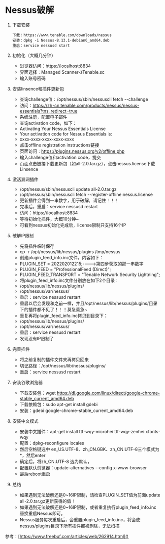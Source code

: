 Nessus破解
=========================================

1. 下载安装
	```
	下载：https://www.tenable.com/downloads/nessus
	安装：dpkg -i Nessus-8.13.1-debian6_amd64.deb
	重启：service nessusd start
	```
	
1. 初始化（大概几分钟）

	- 浏览器访问：https://localhost:8834
	- 界面选择：Managed Scanner-》Tenable.sc
	- 输入账号密码

1. 安装linsence和插件更新包

	- 查询challenge值：/opt/nessus/sbin/nessuscli fetch --challenge
	- 访问：https://zh-cn.tenable.com/products/nessus/nessus-essentials?tns_redirect=true
	- 系统注册，配置电子邮件
	- 查询activation code，如下：
	- Activating Your Nessus Essentials License
	- Your activation code for Nessus Essentials is:
	- xxxx-xxxx-xxxx-xxxx-xxxx
	- 点击offline registration instructions链接
	- 页面访问：https://plugins.nessus.org/v2/offline.php
	- 输入challenge值和activation code，提交
	- 页面点击链接下载更新包（如all-2.0.tar.gz），点击nessus.license下载Linsence

1. 激活漏洞插件

	- /opt/nessus/sbin/nessuscli update all-2.0.tar.gz
	- /opt/nessus/sbin/nessuscli fetch --register-offline nessus.license
	- 更新插件会得到一串数字，用于破解，请记住！！！
	- 完事后，重启：service nessusd restart
	- 访问：https://localhost:8834
	- 等待初始化插件，大概10分钟~
	- 可看到nessus初始化完成后，license限制只支持16个IP
	
1. 破解IP限制

	- 先将插件临时保存
	- cp -r /opt/nessus/lib/nessus/plugins /tmp/nessus
	- 创建plugin_feed_info.inc文件，内容如下：
	- PLUGIN_SET = 202202012215;---->第四步获取的那一串数字
	- PLUGIN_FEED = "ProfessionalFeed (Direct)";
	- PLUGIN_FEED_TRANSPORT = "Tenable Network Security Lightning";
	- 将plugin_feed_info.inc文件分别放在如下2个目录：
	- /opt/nessus/lib/nessus/plugins/
	- /opt/nessus/var/nessus/
	- 重启：service nessusd restart
	- 重启以后会发现和之前一样，并且/opt/nessus/lib/nessus/plugins/目录下的插件都不见了！！！莫急莫急~
	- 重复再将plugin_feed_info.inc拷贝到目录下：
	- /opt/nessus/lib/nessus/plugins/
	- /opt/nessus/var/nessus/
	- 重启：service nessusd restart
	- 发现没有IP限制了
	
1. 完善插件

	- 将之前复制的插件文件夹再拷贝回来
	- 切记路径：/opt/nessus/lib/nessus/plugins/
	- 重启：service nessusd restart
	
1. 安装谷歌浏览器

	- 下载安装包：wget https://dl.google.com/linux/direct/google-chrome-stable_current_amd64.deb
	- 下载依赖包：sudo apt-get install gdebi
	- 安装：gdebi google-chrome-stable_current_amd64.deb

1. 安装中文模式

	- 安装中文插件：apt-get install ttf-wqy-microhei ttf-wqy-zenhei xfonts-wqy
	- 配置：dpkg-reconfigure locales
	- 然后空格键选中 en_US.UTF-8、zh_CN.GBK、zh_CN.UTF-8三个模式为*，然后enter
	- 确定后，将zh_CN.UTF-8 选为默认，
	- 配置默认浏览器：update-alternatives --config x-www-browser
	- 最后reboot重启
	
1. 总结
	- 如果遇到无法破解还是0~16IP限制，请检查PLUGIN_SET值为前面update all-2.0.tar.gz更新获得的值！
	- 如果遇到无法破解还是0~16IP限制，或者重复执行plugin_feed_info.inc替换重启Nessus即可。
	- Nessus服务每次重启后，会重置plugin_feed_info.inc，将会使nessus/plugins目录下所有插件都被删除，无法扫描

参考：[https://www.freebuf.com/articles/web/262914.html]()
